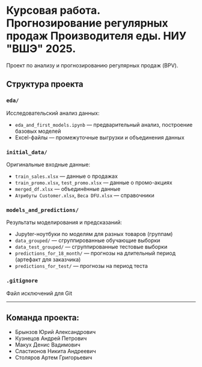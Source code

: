 # Курсовая работа. Прогнозирование регулярных продаж Производителя еды. НИУ "ВШЭ" 2025.

Проект по анализу и прогнозированию регулярных продаж (BPV).

## Структура проекта

### `eda/`
Исследовательский анализ данных:
- `eda_and_first_models.ipynb` — предварительный анализ, построение базовых моделей
- Excel-файлы — промежуточные выгрузки и объединения данных

### `initial_data/`
Оригинальные входные данные:
- `train_sales.xlsx` — данные о продажах
- `train_promo.xlsx`, `test_promo.xlsx` — данные о промо-акциях
- `merged_df.xlsx` — объединённые данные
- `Атрибуты Customer.xlsx`, `Веса DFU.xlsx` — справочники

### `models_and_predictions/`
Результаты моделирования и предсказаний:
- Jupyter-ноутбуки по моделям для разных товаров (группам)
- `data_grouped/` — сгруппированные обучающие выборки
- `data_test_grouped/` — сгруппированные тестовые выборки
- `predictions_for_18_month/` — прогнозы на длительный период (артефакт для заказчика)
- `predictions_for_test/` — прогнозы на период теста

### `.gitignore`
Файл исключений для Git

---
## Команда проекта:
- Брынзов Юрий Александрович
- Кузнецов Андрей Петрович
- Макух Денис Вадимович
- Сластионов Никита Андреевич
- Столяров Артем Григорьевич
